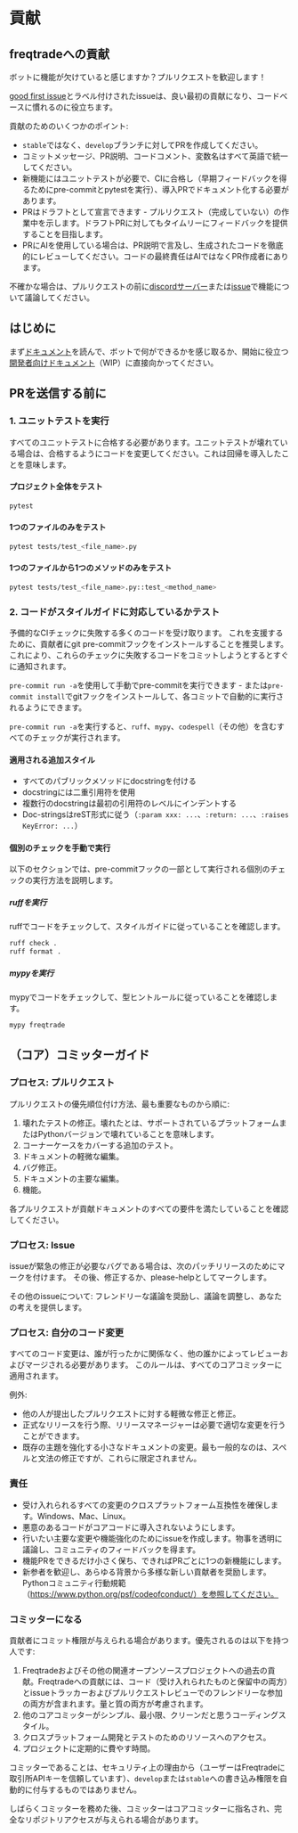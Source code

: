 # 貢献

## freqtradeへの貢献

ボットに機能が欠けていると感じますか？プルリクエストを歓迎します！

[good first issue](https://github.com/freqtrade/freqtrade/labels/good%20first%20issue)とラベル付けされたissueは、良い最初の貢献になり、コードベースに慣れるのに役立ちます。

貢献のためのいくつかのポイント:

- `stable`ではなく、`develop`ブランチに対してPRを作成してください。
- コミットメッセージ、PR説明、コードコメント、変数名はすべて英語で統一してください。
- 新機能にはユニットテストが必要で、CIに合格し（早期フィードバックを得るためにpre-commitとpytestを実行）、導入PRでドキュメント化する必要があります。
- PRはドラフトとして宣言できます - プルリクエスト（完成していない）の作業中を示します。ドラフトPRに対してもタイムリーにフィードバックを提供することを目指します。
- PRにAIを使用している場合は、PR説明で言及し、生成されたコードを徹底的にレビューしてください。コードの最終責任はAIではなくPR作成者にあります。

不確かな場合は、プルリクエストの前に[discordサーバー](https://discord.gg/p7nuUNVfP7)または[issue](https://github.com/freqtrade/freqtrade/issues)で機能について議論してください。

## はじめに

まず[ドキュメント](https://www.freqtrade.io/)を読んで、ボットで何ができるかを感じ取るか、開始に役立つ[開発者向けドキュメント](https://www.freqtrade.io/en/latest/developer/)（WIP）に直接向かってください。

## PRを送信する前に

### 1. ユニットテストを実行

すべてのユニットテストに合格する必要があります。ユニットテストが壊れている場合は、合格するようにコードを変更してください。これは回帰を導入したことを意味します。

#### プロジェクト全体をテスト

```bash
pytest
```

#### 1つのファイルのみをテスト

```bash
pytest tests/test_<file_name>.py
```

#### 1つのファイルから1つのメソッドのみをテスト

```bash
pytest tests/test_<file_name>.py::test_<method_name>
```

### 2. コードがスタイルガイドに対応しているかテスト

予備的なCIチェックに失敗する多くのコードを受け取ります。
これを支援するために、貢献者にgit pre-commitフックをインストールすることを推奨します。これにより、これらのチェックに失敗するコードをコミットしようとするとすぐに通知されます。

`pre-commit run -a`を使用して手動でpre-commitを実行できます - または`pre-commit install`でgitフックをインストールして、各コミットで自動的に実行されるようにできます。

`pre-commit run -a`を実行すると、`ruff`、`mypy`、`codespell`（その他）を含むすべてのチェックが実行されます。

#### 適用される追加スタイル

- すべてのパブリックメソッドにdocstringを付ける
- docstringには二重引用符を使用
- 複数行のdocstringは最初の引用符のレベルにインデントする
- Doc-stringsはreST形式に従う（`:param xxx: ...`、`:return: ...`、`:raises KeyError: ...`）

#### 個別のチェックを手動で実行

以下のセクションでは、pre-commitフックの一部として実行される個別のチェックの実行方法を説明します。

##### ruffを実行

ruffでコードをチェックして、スタイルガイドに従っていることを確認します。

```bash
ruff check .
ruff format .
```

##### mypyを実行

mypyでコードをチェックして、型ヒントルールに従っていることを確認します。

``` bash
mypy freqtrade
```

## （コア）コミッターガイド

### プロセス: プルリクエスト

プルリクエストの優先順位付け方法、最も重要なものから順に:

1. 壊れたテストの修正。壊れたとは、サポートされているプラットフォームまたはPythonバージョンで壊れていることを意味します。
1. コーナーケースをカバーする追加のテスト。
1. ドキュメントの軽微な編集。
1. バグ修正。
1. ドキュメントの主要な編集。
1. 機能。

各プルリクエストが貢献ドキュメントのすべての要件を満たしていることを確認してください。

### プロセス: Issue

issueが緊急の修正が必要なバグである場合は、次のパッチリリースのためにマークを付けます。
その後、修正するか、please-helpとしてマークします。

その他のissueについて: フレンドリーな議論を奨励し、議論を調整し、あなたの考えを提供します。

### プロセス: 自分のコード変更

すべてのコード変更は、誰が行ったかに関係なく、他の誰かによってレビューおよびマージされる必要があります。
このルールは、すべてのコアコミッターに適用されます。

例外:

- 他の人が提出したプルリクエストに対する軽微な修正と修正。
- 正式なリリースを行う際、リリースマネージャーは必要で適切な変更を行うことができます。
- 既存の主題を強化する小さなドキュメントの変更。最も一般的なのは、スペルと文法の修正ですが、これらに限定されません。

### 責任

- 受け入れられるすべての変更のクロスプラットフォーム互換性を確保します。Windows、Mac、Linux。
- 悪意のあるコードがコアコードに導入されないようにします。
- 行いたい主要な変更や機能強化のためにissueを作成します。物事を透明に議論し、コミュニティのフィードバックを得ます。
- 機能PRをできるだけ小さく保ち、できればPRごとに1つの新機能にします。
- 新参者を歓迎し、あらゆる背景から多様な新しい貢献者を奨励します。Pythonコミュニティ行動規範（https://www.python.org/psf/codeofconduct/）を参照してください。

### コミッターになる

貢献者にコミット権限が与えられる場合があります。優先されるのは以下を持つ人です:

1. Freqtradeおよびその他の関連オープンソースプロジェクトへの過去の貢献。Freqtradeへの貢献には、コード（受け入れられたものと保留中の両方）とissueトラッカーおよびプルリクエストレビューでのフレンドリーな参加の両方が含まれます。量と質の両方が考慮されます。
1. 他のコアコミッターがシンプル、最小限、クリーンだと思うコーディングスタイル。
1. クロスプラットフォーム開発とテストのためのリソースへのアクセス。
1. プロジェクトに定期的に費やす時間。

コミッターであることは、セキュリティ上の理由から（ユーザーはFreqtradeに取引所APIキーを信頼しています）、`develop`または`stable`への書き込み権限を自動的に付与するものではありません。

しばらくコミッターを務めた後、コミッターはコアコミッターに指名され、完全なリポジトリアクセスが与えられる場合があります。
